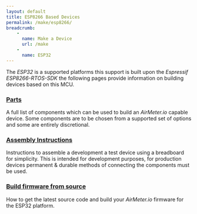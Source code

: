 ```yaml
---
layout: default
title: ESP8266 Based Devices
permalink: /make/esp8266/
breadcrumb:
    - 
      name: Make a Device
      url: /make
    - 
      name: ESP32
---
```


The *ESP32* is a supported platforms this support is built upon the *Espressif ESP8266-RTOS-SDK* the following pages provide information on building devices based on this MCU.

### [Parts](/make/esp8266/parts) 
A full list of components which can be used to build an *AirMeter.io* capable device. Some components are to be chosen from a supported set of options and some are entirely discretional.

### [Assembly Instructions](/make/esp8266/assembly)
Instructions to assemble a development a test device using a breadboard for simplicity. This is intended for development purposes, for production devices permanent & durable methods of connecting the components must be used.

### [Build firmware from source](/make/esp8266/firmware_build) 
 How to get the latest source code and build your *AirMeter.io* firmware for the ESP32 platform.



